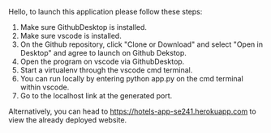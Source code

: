 Hello, to launch this application please follow these steps:
1. Make sure GithubDesktop is installed.
2. Make sure vscode is installed.
3. On the Github repository, click "Clone or Download" and select "Open in Desktop" and agree to launch on Github Dekstop.
4. Open the program on vscode via GithubDesktop.
5. Start a virtualenv through the vscode cmd terminal.
6. You can run locally by entering python app.py on the cmd terminal within vscode.
7. Go to the localhost link at the generated port.

Alternatively, you can head to https://hotels-app-se241.herokuapp.com to view the already deployed website.